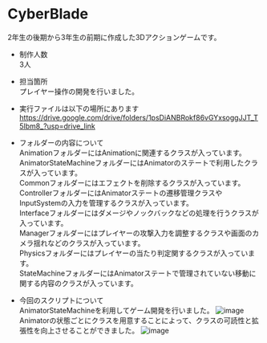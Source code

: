 # CyberBlade

2年生の後期から3年生の前期に作成した3Dアクションゲームです。  

- 制作人数  
3人  

- 担当箇所  
プレイヤー操作の開発を行いました。  

- 実行ファイルは以下の場所にあります  
https://drive.google.com/drive/folders/1psDiANBRokf86vGYxsoggJJT_T5lbm8_?usp=drive_link

- フォルダーの内容について  
AnimationフォルダーにはAnimationに関連するクラスが入っています。  
AnimatorStateMachineフォルダーにはAnimatorのステートで利用したクラスが入っています。  
Commonフォルダーにはエフェクトを削除するクラスが入っています。  
ControllerフォルダーにはAnimatorステートの遷移管理クラスやInputSystemの入力を管理するクラスが入っています。  
Interfaceフォルダーにはダメージやノックバックなどの処理を行うクラスが入っています。  
Managerフォルダーにはプレイヤーの攻撃入力を調整するクラスや画面のカメラ揺れなどのクラスが入っています。  
Physicsフォルダーにはプレイヤーの当たり判定関するクラスが入っています。  
StateMachineフォルダーにはAnimatorステートで管理されていない移動に関する内容のクラスが入っています。  


- 今回のスクリプトについて  
AnimatorStateMachineを利用してゲーム開発を行いました。
![image](https://github.com/user-attachments/assets/c1cf31a6-0e96-44ec-957a-a2e7ca63c92e)   
Animatorの状態ごとにクラスを用意することによって、クラスの可読性と拡張性を向上させることができました。
![image](https://github.com/user-attachments/assets/98f52df3-36d3-4ed0-a86c-6a1feaebf6ed)
